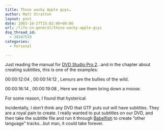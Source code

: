 ```yaml
---
title: Those wacky Apple guys…
author: Matt Stratton
layout: post
date: 2003-10-27T15:02:00+00:00
url: /life-in-general/those-wacky-apple-guys
dsq_thread_id:
  - 28247519
categories:
  - Personal

---
```

Just reading the manual for <a href="https://www.apple.com/dvdstudiopro/" target="_blank">DVD Studio Pro 2</a>&#8230;and in the chapter about creating subtitles, this is one of the examples:

00:00:12:04 , 00:00:14:12 , Lemurs are the bullies of the wild.
  
00:00:16:14 , 00:00:19:08 , Here we see them bring down a moose.

For some reason, I found that hysterical.

Incidentally, I don&#8217;t think any DVD that GTF puts out will have subtitles. They are a royal pain to create. I really wanted to put subtitles on our DVD, and then take the subtitle file and run it through <a href="https://babelfish.altavista.com" target="_blank">Babelfish</a> to create &#8220;other language&#8221; tracks&#8230;but man, it could take forever.